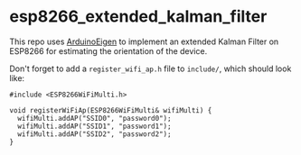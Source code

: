 # esp8266_extended_kalman_filter

This repo uses [ArduinoEigen](https://github.com/hideakitai/ArduinoEigen) to implement an extended Kalman Filter on ESP8266 for estimating the orientation of the device.

Don't forget to add a `register_wifi_ap.h` file to `include/`, which should look like:
```
#include <ESP8266WiFiMulti.h>

void registerWiFiAp(ESP8266WiFiMulti& wifiMulti) {
  wifiMulti.addAP("SSID0", "password0");
  wifiMulti.addAP("SSID1", "password1");
  wifiMulti.addAP("SSID2", "password2");
}
```